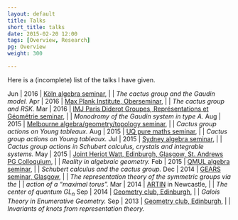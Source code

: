 ```yaml
---
layout: default
title: Talks
short_title: talks
date: 2015-02-20 12:00
tags: [Overview, Research]
pg: Overview
weight: 300

---
```


Here is a (incomplete) list of the talks I have given.

Jun | 2016 | [K&ouml;ln algebra seminar][Kolnalg], 
    |      | *The cactus group and the Gaudin model.*
Apr | 2016 | [Max Plank Institute, Oberseminar][MPIOber], 
    |      | *The cactus group and RSK.*
Mar | 2016 | [IMJ Paris Diderot Groupes, Représentations et Géométrie seminar][IMJParis],
    |      | *Monodromy of the Gaudin system in type A.*
Aug | 2015 | [Melbourne algebra/geometry/topology seminar][Melbagt],
    |      | *Cactus group actions on Young tableaux.*
Aug | 2015 | [UQ pure maths seminar][UQpm],
    |      | *Cactus group actions on Young tableaux.*
Jul | 2015 | [Sydney algebra seminar][Sydalg],
    |      | *Cactus group actions in Schubert calculus, crystals and integrable systems.*
May | 2015 | [Joint Heriot Watt, Edinburgh, Glasgow, St. Andrews PG Colloquium][jtPGcol],
    |      | *Reality in algebraic geometry.*
Feb | 2015 | [QMUL algebra seminar][QMULalg],
    |      | *Schubert calculus and the cactus group.*
Dec | 2014 | [GEARS seminar, Glasgow][GEARS],
    |      | *The representation theory of the symmetric groups via the*
    |      | *action of a “maximal torus”.*
Mar | 2014 | [ARTIN][] in Newcastle,
    |      | *The center of quantum $GL_n$*
Sep | 2014 | [Geometry club, Edinburgh][GeoClub],
    |      | *Galois Theory in Enumerative Geometry.*
Sep | 2013 | [Geometry club, Edinburgh][GeoClub],
    |      | *Invariants of knots from representation theory.*


[Kolnalg]: http://www.mi.uni-koeln.de/algebra/seminars/
[MPIOber]: https://www.mpim-bonn.mpg.de/node/158
[IMJParis]: http://www.imj-prg.fr/spip.php?article154
[Melbagt]: http://www.ms.unimelb.edu.au/research/seminars.php
[UQpm]: https://www.smp.uq.edu.au/pure-maths-seminars
[Sydalg]: http://www.maths.usyd.edu.au/u/AlgebraSeminar/
[jtPGcol]: http://www.maths.ed.ac.uk/~xzhang/pgcolloquium.html
[QMULalg]: http://www.maths.qmul.ac.uk/seminar-series/algebra-seminar
[GEARS]: http://www.math.ucla.edu/~noah/gears/
[GeoClub]: http://hodge.maths.ed.ac.uk/tiki/Geometry+Club
[ARTIN]: http://hodge.maths.ed.ac.uk/tiki/ARTIN
